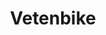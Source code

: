 ---
title: "Vetenbike"
url: /castellon-de-la-plana-castello-de-la-plana/vetenbike/
shop: bicicleta
---